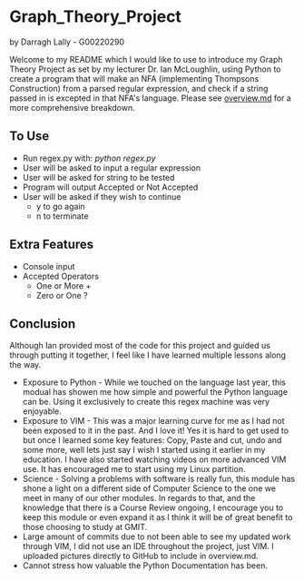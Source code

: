 # Graph_Theory_Project
by Darragh Lally - G00220290

Welcome to my README which I would like to use to introduce my Graph Theory Project as set by my lecturer Dr. Ian McLoughlin, using Python to create a program that will make an NFA (implementing Thompsons Construction) from a parsed regular expression, and check if a string passed in is excepted in that NFA's language. Please see <a href="https://github.com/DarraghLally/Graph_Theory_Project/blob/master/overview.md">overview.md</a> for a more comprehensive breakdown. 

## To Use
* Run regex.py with: *python regex.py*
* User will be asked to input a regular expression
* User will be asked for string to be tested
* Program will output Accepted or Not Accepted
* User will be asked if they wish to continue
	* y to go again
	* n to terminate

## Extra Features
* Console input
* Accepted Operators
	* One or More \+
	* Zero or One \?


## Conclusion
Although Ian provided most of the code for this project and guided us through putting it together, I feel like I have learned multiple lessons along the way.
* Exposure to Python -
While we touched on the language last year, this modual has showen me how simple and powerful the Python language can be. Using it exclusively to create this regex machine was very enjoyable.
* Exposure to VIM -
This was a major learning curve for me as I had not been exposed to it in the past. And I love it! Yes it is hard to get used to but once I learned some key features: Copy, Paste and cut, undo and some more, well lets just say I wish I started using it earlier in my education. I have also started watching videos on more advanced VIM use. It has encouraged me to start using my Linux partition.
* Science -
Solving a problems with software is really fun, this module has shone a light on a different side of Computer Science to the one we meet in many of our other modules. In regards to that, and the knowledge that there is a Course Review ongoing, I encourage you to keep this module or even expand it as I think it will be of great benefit to those choosing to study at GMIT.        
* Large amount of commits due to not been able to see my updated work through VIM, I did not use an IDE throughout the project, just VIM. I uploaded pictures directly to GitHub to include in overview.md. 
* Cannot stress how valuable the Python Documentation has been.     
